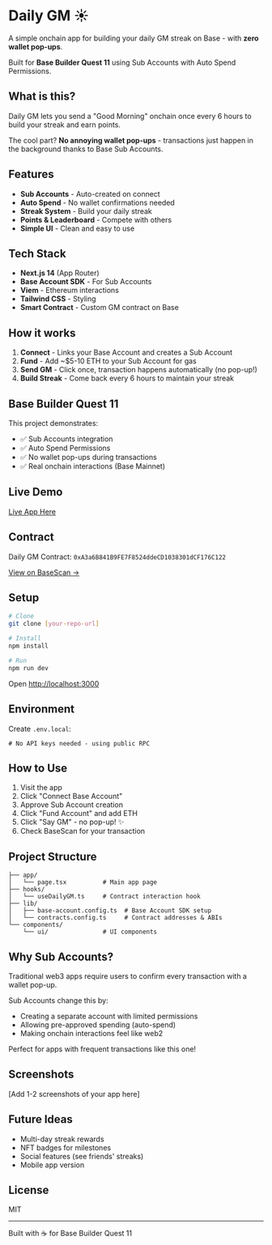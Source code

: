 # Daily GM ☀️

A simple onchain app for building your daily GM streak on Base - with **zero wallet pop-ups**.

Built for **Base Builder Quest 11** using Sub Accounts with Auto Spend Permissions.

## What is this?

Daily GM lets you send a "Good Morning" onchain once every 6 hours to build your streak and earn points. 

The cool part? **No annoying wallet pop-ups** - transactions just happen in the background thanks to Base Sub Accounts.

## Features

- **Sub Accounts** - Auto-created on connect
- **Auto Spend** - No wallet confirmations needed
- **Streak System** - Build your daily streak
- **Points & Leaderboard** - Compete with others
- **Simple UI** - Clean and easy to use

## Tech Stack

- **Next.js 14** (App Router)
- **Base Account SDK** - For Sub Accounts
- **Viem** - Ethereum interactions
- **Tailwind CSS** - Styling
- **Smart Contract** - Custom GM contract on Base

## How it works

1. **Connect** - Links your Base Account and creates a Sub Account
2. **Fund** - Add ~$5-10 ETH to your Sub Account for gas
3. **Send GM** - Click once, transaction happens automatically (no pop-up!)
4. **Build Streak** - Come back every 6 hours to maintain your streak

## Base Builder Quest 11

This project demonstrates:
- ✅ Sub Accounts integration
- ✅ Auto Spend Permissions
- ✅ No wallet pop-ups during transactions
- ✅ Real onchain interactions (Base Mainnet)

## Live Demo

[Live App Here](https://daily-gm-use-sub-accounts.vercel.app/)

## Contract

Daily GM Contract: `0xA3a6B841B9FE7F8524ddeCD1038301dCF176C122`

[View on BaseScan →](https://basescan.org/address/0xA3a6B841B9FE7F8524ddeCD1038301dCF176C122)

## Setup

```bash
# Clone
git clone [your-repo-url]

# Install
npm install

# Run
npm run dev
```

Open [http://localhost:3000](http://localhost:3000)

## Environment

Create `.env.local`:

```env
# No API keys needed - using public RPC
```

## How to Use

1. Visit the app
2. Click "Connect Base Account"
3. Approve Sub Account creation
4. Click "Fund Account" and add ETH
5. Click "Say GM" - no pop-up! ✨
6. Check BaseScan for your transaction

## Project Structure

```
├── app/
│   └── page.tsx          # Main app page
├── hooks/
│   └── useDailyGM.ts     # Contract interaction hook
├── lib/
│   ├── base-account.config.ts  # Base Account SDK setup
│   └── contracts.config.ts     # Contract addresses & ABIs
└── components/
    └── ui/               # UI components
```

## Why Sub Accounts?

Traditional web3 apps require users to confirm every transaction with a wallet pop-up. 

Sub Accounts change this by:
- Creating a separate account with limited permissions
- Allowing pre-approved spending (auto-spend)
- Making onchain interactions feel like web2

Perfect for apps with frequent transactions like this one!

## Screenshots

[Add 1-2 screenshots of your app here]

## Future Ideas

- Multi-day streak rewards
- NFT badges for milestones  
- Social features (see friends' streaks)
- Mobile app version

## License

MIT

---

Built with ☕ for Base Builder Quest 11